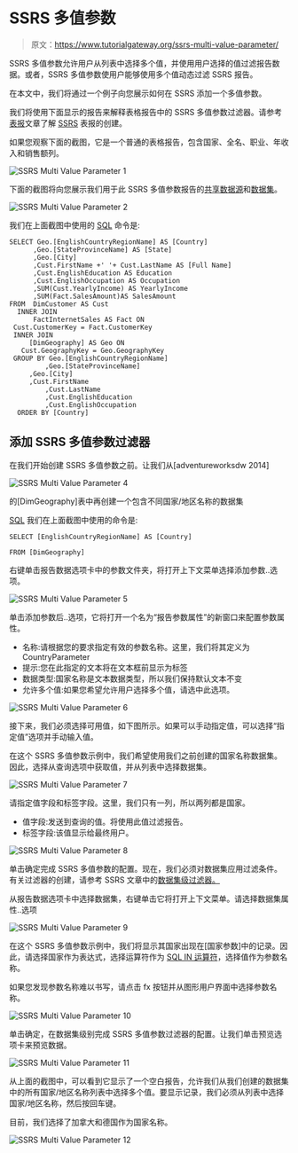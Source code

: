 # SSRS 多值参数

> 原文：<https://www.tutorialgateway.org/ssrs-multi-value-parameter/>

SSRS 多值参数允许用户从列表中选择多个值，并使用用户选择的值过滤报告数据。或者，SSRS 多值参数使用户能够使用多个值动态过滤 SSRS 报告。

在本文中，我们将通过一个例子向您展示如何在 SSRS 添加一个多值参数。

我们将使用下面显示的报告来解释表格报告中的 SSRS 多值参数过滤器。请参考[表报](https://www.tutorialgateway.org/ssrs-table-report/)文章了解 [SSRS](https://www.tutorialgateway.org/ssrs/) 表报的创建。

如果您观察下面的截图，它是一个普通的表格报告，包含国家、全名、职业、年收入和销售额列。

![SSRS Multi Value Parameter 1](img/a64736db17e27ce621b1c1a834380731.png)

下面的截图将向您展示我们用于此 SSRS 多值参数报告的[共享数据源](https://www.tutorialgateway.org/ssrs-shared-data-source/)和[数据集](https://www.tutorialgateway.org/shared-dataset-in-ssrs/)。

![SSRS Multi Value Parameter 2](img/d87b5383a795dac191ab5a5f9520568e.png)

我们在上面截图中使用的 [SQL](https://www.tutorialgateway.org/sql/) 命令是:

```
SELECT Geo.[EnglishCountryRegionName] AS [Country]
      ,Geo.[StateProvinceName] AS [State]
      ,Geo.[City]
      ,Cust.FirstName +' '+ Cust.LastName AS [Full Name]  
      ,Cust.EnglishEducation AS Education 
      ,Cust.EnglishOccupation AS Occupation
      ,SUM(Cust.YearlyIncome) AS YearlyIncome
      ,SUM(Fact.SalesAmount)AS SalesAmount 
FROM  DimCustomer AS Cust
  INNER JOIN
      FactInternetSales AS Fact ON 
 Cust.CustomerKey = Fact.CustomerKey
 INNER JOIN
     [DimGeography] AS Geo ON
   Cust.GeographyKey = Geo.GeographyKey
 GROUP BY Geo.[EnglishCountryRegionName]
         ,Geo.[StateProvinceName] 
	 ,Geo.[City]
	 ,Cust.FirstName
         ,Cust.LastName  
         ,Cust.EnglishEducation 
         ,Cust.EnglishOccupation 
  ORDER BY [Country]

```

## 添加 SSRS 多值参数过滤器

在我们开始创建 SSRS 多值参数之前。让我们从[adventureworksdw 2014]

![SSRS Multi Value Parameter 4](img/ac7d5ad2c6ab23d9d8211223cc2254fe.png)

的[DimGeography]表中再创建一个包含不同国家/地区名称的数据集

[SQL](https://www.tutorialgateway.org/sql/) 我们在上面截图中使用的命令是:

```
SELECT [EnglishCountryRegionName] AS [Country]

FROM [DimGeography]
```

右键单击报告数据选项卡中的参数文件夹，将打开上下文菜单选择添加参数..选项。

![SSRS Multi Value Parameter 5](img/c0f82233bb8ae83db8665c39e847df84.png)

单击添加参数后..选项，它将打开一个名为“报告参数属性”的新窗口来配置参数属性。

*   名称:请根据您的要求指定有效的参数名称。这里，我们将其定义为 CountryParameter
*   提示:您在此指定的文本将在文本框前显示为标签
*   数据类型:国家名称是文本数据类型，所以我们保持默认文本不变
*   允许多个值:如果您希望允许用户选择多个值，请选中此选项。

![SSRS Multi Value Parameter 6](img/550a518c71634a89a81d74fc7cbee643.png)

接下来，我们必须选择可用值，如下图所示。如果可以手动指定值，可以选择“指定值”选项并手动输入值。

在这个 SSRS 多值参数示例中，我们希望使用我们之前创建的国家名称数据集。因此，选择从查询选项中获取值，并从列表中选择数据集。

![SSRS Multi Value Parameter 7](img/b17fba58f5c096a8ca924563508961dd.png)

请指定值字段和标签字段。这里，我们只有一列，所以两列都是国家。

*   值字段:发送到查询的值。将使用此值过滤报告。
*   标签字段:该值显示给最终用户。

![SSRS Multi Value Parameter 8](img/86980c74321dc411dc56eb71ef0c1a8b.png)

单击确定完成 SSRS 多值参数的配置。现在，我们必须对数据集应用过滤条件。有关过滤器的创建，请参考 SSRS 文章中的[数据集级过滤器。](https://www.tutorialgateway.org/filters-at-dataset-level-in-ssrs/)

从报告数据选项卡中选择数据集，右键单击它将打开上下文菜单。请选择数据集属性..选项

![SSRS Multi Value Parameter 9](img/6e18189b449d07944b558e75d6c34851.png)

在这个 SSRS 多值参数示例中，我们将显示其国家出现在[国家参数]中的记录。因此，请选择国家作为表达式，选择运算符作为 [SQL IN 运算符](https://www.tutorialgateway.org/sql-in-operator/)，选择值作为参数名称。

如果您发现参数名称难以书写，请点击 fx 按钮并从图形用户界面中选择参数名称。

![SSRS Multi Value Parameter 10](img/0555a0136f0902817b996b9cc1987924.png)

单击确定，在数据集级别完成 SSRS 多值参数过滤器的配置。让我们单击预览选项卡来预览数据。

![SSRS Multi Value Parameter 11](img/e6a5765a85b5490e190156e1d0ad608e.png)

从上面的截图中，可以看到它显示了一个空白报告，允许我们从我们创建的数据集中的所有国家/地区名称列表中选择多个值。要显示记录，我们必须从列表中选择国家/地区名称，然后按回车键。

目前，我们选择了加拿大和德国作为国家名称。

![SSRS Multi Value Parameter 12](img/f6fbbf534b0f08c309bebb543ccd16bc.png)